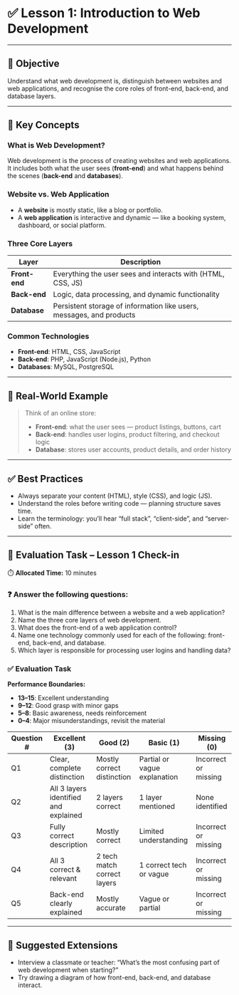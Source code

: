 # ✅ Lesson 1: Introduction to Web Development

---

## 🎯 Objective

Understand what web development is, distinguish between websites and web applications, and recognise the core roles of front-end, back-end, and database layers.

---

## 🧠 Key Concepts

### What is Web Development?

Web development is the process of creating websites and web applications. It includes both what the user sees (**front-end**) and what happens behind the scenes (**back-end** and **databases**).

### Website vs. Web Application

* A **website** is mostly static, like a blog or portfolio.
* A **web application** is interactive and dynamic — like a booking system, dashboard, or social platform.

### Three Core Layers

| Layer         | Description                                                          |
| ------------- | -------------------------------------------------------------------- |
| **Front-end** | Everything the user sees and interacts with (HTML, CSS, JS)          |
| **Back-end**  | Logic, data processing, and dynamic functionality                    |
| **Database**  | Persistent storage of information like users, messages, and products |

### Common Technologies

* **Front-end**: HTML, CSS, JavaScript
* **Back-end**: PHP, JavaScript (Node.js), Python
* **Databases**: MySQL, PostgreSQL

---

## 🧩 Real-World Example

> Think of an online store:
>
> * **Front-end**: what the user sees — product listings, buttons, cart
> * **Back-end**: handles user logins, product filtering, and checkout logic
> * **Database**: stores user accounts, product details, and order history

---

## ✅ Best Practices

* Always separate your content (HTML), style (CSS), and logic (JS).
* Understand the roles before writing code — planning structure saves time.
* Learn the terminology: you’ll hear “full stack”, “client-side”, and “server-side” often.

---

## 📝 Evaluation Task – Lesson 1 Check-in

⏱️ **Allocated Time:** 10 minutes

### ❓ Answer the following questions:

1. What is the main difference between a website and a web application?
2. Name the three core layers of web development.
3. What does the front-end of a web application control?
4. Name one technology commonly used for each of the following: front-end, back-end, and database.
5. Which layer is responsible for processing user logins and handling data?

### ✅ Evaluation Task

**Performance Boundaries:**

* **13–15**: Excellent understanding
* **9–12**: Good grasp with minor gaps
* **5–8**: Basic awareness, needs reinforcement
* **0–4**: Major misunderstandings, revisit the material

| Question # | Excellent (3)                         | Good (2)                    | Basic (1)                    | Missing (0)          |
| ---------- | ------------------------------------- | --------------------------- | ---------------------------- | -------------------- |
| Q1         | Clear, complete distinction           | Mostly correct distinction  | Partial or vague explanation | Incorrect or missing |
| Q2         | All 3 layers identified and explained | 2 layers correct            | 1 layer mentioned            | None identified      |
| Q3         | Fully correct description             | Mostly correct              | Limited understanding        | Incorrect or missing |
| Q4         | All 3 correct & relevant              | 2 tech match correct layers | 1 correct tech or vague      | Incorrect or missing |
| Q5         | Back-end clearly explained            | Mostly accurate             | Vague or partial             | Incorrect or missing |

---

## 🔁 Suggested Extensions

* Interview a classmate or teacher: “What’s the most confusing part of web development when starting?”
* Try drawing a diagram of how front-end, back-end, and database interact.